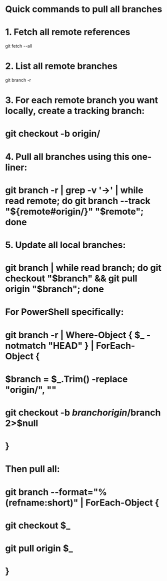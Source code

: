 # Quick commands to pull all branches

# 1. Fetch all remote references
git fetch --all

# 2. List all remote branches
git branch -r

# 3. For each remote branch you want locally, create a tracking branch:
# git checkout -b <branch-name> origin/<branch-name>

# 4. Pull all branches using this one-liner:
# git branch -r | grep -v '\->' | while read remote; do git branch --track "${remote#origin/}" "$remote"; done

# 5. Update all local branches:
# git branch | while read branch; do git checkout "$branch" && git pull origin "$branch"; done

# For PowerShell specifically:
# git branch -r | Where-Object { $_ -notmatch "HEAD" } | ForEach-Object { 
#     $branch = $_.Trim() -replace "origin/", ""
#     git checkout -b $branch origin/$branch 2>$null
# }

# Then pull all:
# git branch --format="%(refname:short)" | ForEach-Object {
#     git checkout $_
#     git pull origin $_
# }
